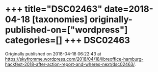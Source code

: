 +++
title="DSC02463"
date=2018-04-18
[taxonomies]
originally-published-on=["wordpress"]
categories=[]
+++
DSC02463
========


Originally published on 2018-04-18 06:22:43 at https://skyfromme.wordpress.com/2018/04/18/libreoffice-hamburg-hackfest-2018-after-action-report-and-wheres-next/dsc02463/.
